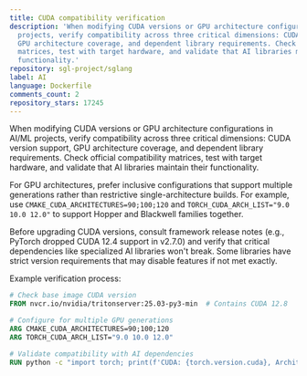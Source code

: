 ```yaml
---
title: CUDA compatibility verification
description: 'When modifying CUDA versions or GPU architecture configurations in AI/ML
  projects, verify compatibility across three critical dimensions: CUDA version support,
  GPU architecture coverage, and dependent library requirements. Check official compatibility
  matrices, test with target hardware, and validate that AI libraries maintain their
  functionality.'
repository: sgl-project/sglang
label: AI
language: Dockerfile
comments_count: 2
repository_stars: 17245
---
```


When modifying CUDA versions or GPU architecture configurations in AI/ML projects, verify compatibility across three critical dimensions: CUDA version support, GPU architecture coverage, and dependent library requirements. Check official compatibility matrices, test with target hardware, and validate that AI libraries maintain their functionality.

For GPU architectures, prefer inclusive configurations that support multiple generations rather than restrictive single-architecture builds. For example, use `CMAKE_CUDA_ARCHITECTURES=90;100;120` and `TORCH_CUDA_ARCH_LIST="9.0 10.0 12.0"` to support Hopper and Blackwell families together.

Before upgrading CUDA versions, consult framework release notes (e.g., PyTorch dropped CUDA 12.4 support in v2.7.0) and verify that critical dependencies like specialized AI libraries won't break. Some libraries have strict version requirements that may disable features if not met exactly.

Example verification process:
```dockerfile
# Check base image CUDA version
FROM nvcr.io/nvidia/tritonserver:25.03-py3-min  # Contains CUDA 12.8

# Configure for multiple GPU generations
ARG CMAKE_CUDA_ARCHITECTURES=90;100;120
ARG TORCH_CUDA_ARCH_LIST="9.0 10.0 12.0"

# Validate compatibility with AI dependencies
RUN python -c "import torch; print(f'CUDA: {torch.version.cuda}, Architectures: {torch.cuda.get_arch_list()}')"
```